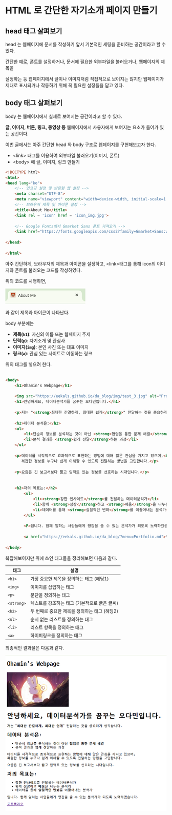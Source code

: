 # HTML 로 간단한 자기소개 페이지 만들기

## head 태그 살펴보기

head 는 웹페이지에 문서를 작성하기 앞서 기본적인 세팅을 준비하는 공간이라고 할 수 있다.

간단한 예로, 폰트를 설정하거나, 문서에 필요한 외부파일을 불러오거나, 웹페이지의 제목을 

설정하는 등 웹페이지에서 글이나 이미지처럼 직접적으로 보이지는 않지만 웹페이지가 제대로 표시되거나 작동하기 위해 꼭 필요한 설정들을 담고 있다.

## body 태그 살펴보기

body 는  웹페이지에서 실제로 보여지는 공간이라고 할 수 있다.

**글, 이미지, 버튼, 링크, 동영상 등** 웹페이지에서 사용자에게 보여지는 요소가 들어가 있는 공간이다.

이번 글에서는 아주 간단한 head 와 body 구조로 웹페이지를 구현해보고자 한다.

- &lt;link&gt; 태그를 이용하여 외부파일 불러오기(이미지, 폰트)
- &lt;body&gt; 에 글, 이미지, 링크 만들기

```html
<!DOCTYPE html>
<html>
<head lang="ko">
    <!-- 인코딩 설정 및 반응형 웹 설정 -->
    <meta charset="UTF-8">
    <meta name="viewport" content="width=device-width, initial-scale=1.0">
    <!-- 브라우저 제목 및 아이콘 설정 -->
    <title>About Me</title>
    <link rel = 'icon' href = 'icon_img.jpg'>
    
    <!-- Google Fonts에서 Gmarket Sans 폰트 가져오기 -->
    <link href="https://fonts.googleapis.com/css2?family=Gmarket+Sans:wght@500&display=swap" rel="stylesheet">

</head>

</html>
```

아주 간단하게, 브라우저의 제목과 아이콘을 설정하고, &lt;link&gt;태그를 통해 icon의 이미지와 폰트를 불러오는 코드를 작성하였다.

위의 코드를 시행하면, 

![image.png](img/user/icon.png)

과 같이 제목과 아이콘이 나타난다.

body 부분에는 

- **제목(`h1`)**: 자신의 이름 또는 웹페이지 주제
- **단락(`p`)**: 자기소개 및 관심사
- **이미지(`img`)**: 본인 사진 또는 대표 이미지
- **링크(`a`)**: 관심 있는 사이트로 이동하는 링크

위의 태그를 넣으려 한다.

```html

<body>
    <h1>Ohamin's Webpage</h1>

    <img src="https://eekals.github.io/da_blog/img/test_3.jpg" alt="Profile Image" width="300" />
    <h1>안녕하세요, 데이터분석가를 꿈꾸는 오다민입니다.</h1>

    <p>저는 "<strong>최대한 간결하게, 최대한 쉽게</strong>" 전달하는 것을 중요하게 생각합니다.</p>

    <h2>데이터 분석은:</h2>
    <ul>
        <li>단순히 정보를 분석하는 것이 아닌 <strong>협업을 통한 문제 해결</strong></li>
        <li>분석 결과를 <strong>쉽게 전달</strong>하는 과정</li>
    </ul>

    <p>데이터를 시각적으로 효과적으로 표현하는 방법에 대해 많은 관심을 가지고 있으며,<br>
       복잡한 정보를 누구나 쉽게 이해할 수 있도록 전달하는 방법을 고민합니다.</p>

    <p>요즘은 긴 보고서보다 짧고 임팩트 있는 정보를 선호하는 시대입니다.</p>

    
    <h2>저의 목표는:</h2>
        <ul>
            <li><strong>강한 인사이트</strong>를 전달하는 데이터분석가</li>
            <li>함께 <strong>성장</strong>하고 <strong>배움</strong>을 나누는 분석가</li>
            <li>데이터를 통해 <strong>실질적인 변화</strong>를 이끌어내는 분석가</li>
        </ul>

        <P>입니다. 함께 일하는 사람들에게 영감을 줄 수 있는 분석가가 되도록 노력하겠습니다. </P>

        <a href="https://eekals.github.io/da_blog/?menu=Portfolio.md">포트폴리오</a>

</body>
```

복잡해보이지만 위에 쓰인 태그들을 정리해보면 다음과 같다.

| 태그 | 설명 |
| --- | --- |
| `<h1>` | 가장 중요한 제목을 정의하는 태그 (헤딩1) |
| `<img>` | 이미지를 삽입하는 태그 |
| `<p>` | 문단을 정의하는 태그 |
| `<strong>` | 텍스트를 강조하는 태그 (기본적으로 굵은 글씨) |
| `<h2>` | 두 번째로 중요한 제목을 정의하는 태그 (헤딩2) |
| `<ul>` | 순서 없는 리스트를 정의하는 태그 |
| `<li>` | 리스트 항목을 정의하는 태그 |
| `<a>` | 하이퍼링크를 정의하는 태그 |

최종적인 결과물은 다음과 같다.

![image.png](img/About.png)
